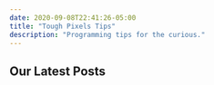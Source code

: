 ```yaml
---
date: 2020-09-08T22:41:26-05:00
title: "Tough Pixels Tips"
description: "Programming tips for the curious."
---
```


## Our Latest Posts

